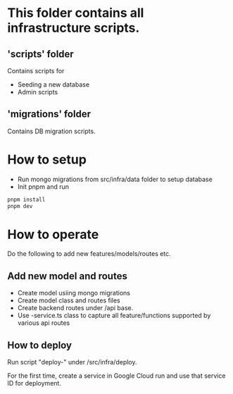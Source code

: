 # This folder contains all infrastructure scripts.

## 'scripts' folder
Contains scripts for
- Seeding a new database
- Admin scripts 

## 'migrations' folder
Contains DB migration scripts.


# How to setup 

- Run mongo migrations from src/infra/data folder to setup database
- Init pnpm and run 
```bash
pnpm install
pnpm dev
```

# How to operate
Do the following to add new features/models/routes etc.

## Add new model and routes
- Create model usiing mongo migrations
- Create model class and routes files
- Create backend routes under /api base.
- Use <model>-service.ts class to capture all feature/functions supported by various api routes

## How to deploy
Run script "deploy-<env>" under /src/infra/deploy.

For the first time, create a service in Google Cloud run and use that service ID for deployment.
